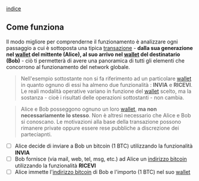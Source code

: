 [indice](README.md)
## Come funziona
Il modo migliore per comprenderne il funzionamento è analizzare ogni passaggio a cui è sottoposta una tipica [transazione](glossario.md#transazione) - __dalla sua generazione nel [wallet](glossario.md#wallet) del mittente  (Alice), al suo arrivo nel [wallet](glossario.md#wallet) del destinatario (Bob)__ - ciò ti permetterà di avere una panoramica di tutti gli elementi che concorrono al funzionamento del network globale.

> Nell'esempio sottostante non si fa riferimento ad un particolare [wallet](glossario.md#wallet) in quanto ognuno di essi ha almeno due funzionalità : __INVIA__ e __RICEVI__. Le reali modalità operative variano in funzione del [wallet](glossario.md#wallet) scelto, ma la sostanza - cioè i risultati delle operazioni sottostanti - non cambia.

> Alice e Bob posseggono ognuno un loro [wallet](glossario.md#wallet), __ma non necessariamente lo stesso__. Non è altresì necessario che Alice e Bob si conoscano. Le motivazioni alla base della transazione possono rimanere private oppure essere rese pubbliche a discrezione dei parteciapnti. 

- [ ] Alice decide di inviare a Bob un bitcoin (1 BTC) utilizzando la funzionalità __INVIA__
- [ ] Bob fornisce (via mail, web, tel, msg, etc.) ad Alice un [indirizzo bitcoin](glossario.md#address) utilizzando la funzionalità __RICEVI__
- [ ] Alice immette l'[indirizzo bitcoin](glossario.md#address) di Bob e l'importo (1 BTC) nel suo [wallet](glossario.md#wallet)
